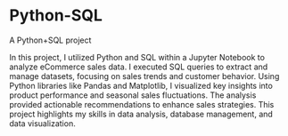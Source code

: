 # Python-SQL
A Python+SQL project 

In this project, I utilized Python and SQL within a Jupyter Notebook to analyze eCommerce sales data. I executed SQL queries to extract and manage datasets, focusing on sales trends and customer behavior. Using Python libraries like Pandas and Matplotlib, I visualized key insights into product performance and seasonal sales fluctuations. The analysis provided actionable recommendations to enhance sales strategies. This project highlights my skills in data analysis, database management, and data visualization.
